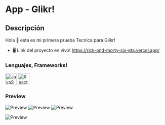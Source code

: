App - Glikr!
=================================================

Descripción
------

Hola 👋 esta es mi primera prueba Tecnica para Glikr!

* 🖥️  Link del proyecto en vivo! <a href="https://rick-and-morty-six-eta.vercel.app/" target="_blank" rel="noreferrer">https://rick-and-morty-six-eta.vercel.app/</a>

### Lenguajes, Frameworks!

<p align="left">
<a href="https://developer.mozilla.org/en-US/docs/Web/JavaScript" target="_blank" rel="noreferrer"><img src="https://raw.githubusercontent.com/danielcranney/readme-generator/main/public/icons/skills/javascript-colored.svg" width="36" height="36" alt="JavaScript" /></a>
<a href="https://reactjs.org/" target="_blank" rel="noreferrer"><img src="https://raw.githubusercontent.com/danielcranney/readme-generator/main/public/icons/skills/react-colored.svg" width="36" height="36" alt="React" /></a>


### Preview

<img src="https://res.cloudinary.com/dovavvnjx/image/upload/v1656389675/1_prerak.png" alt="Preview">

<img src="https://res.cloudinary.com/dovavvnjx/image/upload/v1656389678/2_ks6shk.png" alt="Preview">

<img src="https://res.cloudinary.com/dovavvnjx/image/upload/v1656389675/4_rmn39r.png" alt="Preview">

<img src="https://res.cloudinary.com/dovavvnjx/image/upload/v1656389675/3_sbafgi.png" alt="Preview"></img>